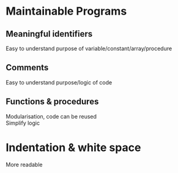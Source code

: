 # Maintainable Programs

## Meaningful identifiers

Easy to understand purpose of variable/constant/array/procedure

## Comments

Easy to understand purpose/logic of code

## Functions & procedures

Modularisation, code can be reused \
Simplify logic

# Indentation & white space

More readable
